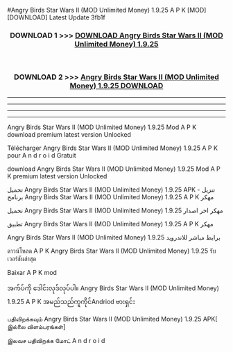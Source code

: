#Angry Birds Star Wars II (MOD Unlimited Money) 1.9.25 A P K [MOD] [DOWNLOAD] Latest Update 3fb1f



<div align="center">

<h3>DOWNLOAD 1 >>> <a href="https://teeasianyam.web.app?sq=Angry Birds Star Wars II (MOD Unlimited Money) 1.9.25">DOWNLOAD Angry Birds Star Wars II (MOD Unlimited Money) 1.9.25 </a></h3><br>

<h3>DOWNLOAD 2 >>> <a href="https://teeasianyam.web.app?sq=Angry Birds Star Wars II (MOD Unlimited Money) 1.9.25 ">Angry Birds Star Wars II (MOD Unlimited Money) 1.9.25  DOWNLOAD </a></h3>

</div>


----------------------------------------------------------

----------------------------------------------------------

----------------------------------------------------------

----------------------------------------------------------


Angry Birds Star Wars II (MOD Unlimited Money) 1.9.25  Mod A P K download premium latest version Unlocked

Télécharger Angry Birds Star Wars II (MOD Unlimited Money) 1.9.25  A P K pour A n d r o i d Gratuit

download Angry Birds Star Wars II (MOD Unlimited Money) 1.9.25  Mod A P K premium latest version Unlocked

تحميل Angry Birds Star Wars II (MOD Unlimited Money) 1.9.25  APK - تنزيل برنامج Angry Birds Star Wars II (MOD Unlimited Money) 1.9.25  A P K مهكر

تحميل Angry Birds Star Wars II (MOD Unlimited Money) 1.9.25  مهكر اخر اصدار

تطبيق Angry Birds Star Wars II (MOD Unlimited Money) 1.9.25  A P K مهكر

Angry Birds Star Wars II (MOD Unlimited Money) 1.9.25  برابط مباشر للاندرويد

ดาวน์โหลด A P K Angry Birds Star Wars II (MOD Unlimited Money) 1.9.25  รับเวอร์ชันล่าสุด

Baixar A P K mod

အက်ပ်ကို ဒေါင်းလုဒ်လုပ်ပါ။ Angry Birds Star Wars II (MOD Unlimited Money) 1.9.25  A P K အမည်သည်ကူကိုင်Andriod ဗားရှင်း

பதிவிறக்கவும் Angry Birds Star Wars II (MOD Unlimited Money) 1.9.25  APK[ இல்லை விளம்பரங்கள்] 
 
இலவச பதிவிறக்க மோட் A n d r o i d



